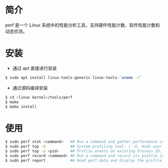 # 简介

perf 是一个 Linux 系统中的性能分析工具，支持硬件性能计数、软件性能计数和动态侦测。

# 安装

* 通过 apt 直接进行安装

```bash
$ sudo apt install linux-tools-generic linux-tools-`uname -r`
```

* 通过源码编译安装

```bash
$ cd <linux kernel>/tools/perf
$ make
$ make install
```

# 使用

```bash
$ sudo perf stat <command>   ## Run a command and gather performance counter statistics
$ sudo perf top -U           ## System profiling tool. ( -U, Hide user symbols. )
$ sudo perf top -p <pid>     ## Profile events on existing Process ID.
$ sudo perf record <command> ## Run a command and record its profile into perf.data
$ sudo perf report           ## Read perf.data and display the profile
```
